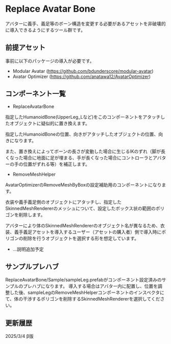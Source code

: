Replace Avatar Bone
====

アバターに義手、義足等のボーン構造を変更する必要があるアセットを非破壊的に導入できるようにするツール群です。

## 前提アセット

事前に以下のパッケージの導入が必要です。

* Modular Avatar (https://github.com/bdunderscore/modular-avatar)
* Avatar Optimizer (https://github.com/anatawa12/AvatarOptimizer)

## コンポーネント一覧

* ReplaceAvatarBone

指定したHumanoidBone(UpperLeg_Lなど)をこのコンポーネントをアタッチしたオブジェクトに疑似的に置き換えます。

指定したHumanoidBoneの位置、向きがアタッチしたオブジェクトの位置、向きになります。

また、置き換えによってボーンの長さが変動した場合に生じるIKのずれ（脚が長くなった場合に地面に足が埋まる、手が長くなった場合にコントローラとアバターの手の位置がずれる等）を補正します。

* RemoveMeshHelper

AvatarOptimizerのRemoveMeshByBoxの設定補助用のコンポーネントになります。

衣装や義手義足側のオブジェクトにアタッチし、指定したSkinnedMeshRendererのメッシュについて、設定したボックス状の範囲のポリゴンを削除します。

アバターにより体のSkinnedMeshRendererのオブジェクト名が異なるため、衣装、義手義足アセットを導入するユーザー（アセットの購入者）側で導入時にポリゴンの削除を行うオブジェクトを選択する形を想定しています。
* …説明追加予定

## サンプルプレハブ

ReplaceAvatarBone/Sample/sampleLeg.prefabがコンポーネント設定済みのサンプルのプレハブになります。
導入する場合はアバター内に配置し、位置を調整した後、sampleLegのRemoveMeshHelperコンポーネントのインスペクタにて、体の干渉するポリゴンを削除するSkinnedMeshRendererを選択してください。

## 更新履歴
2025/3/4 β版 
